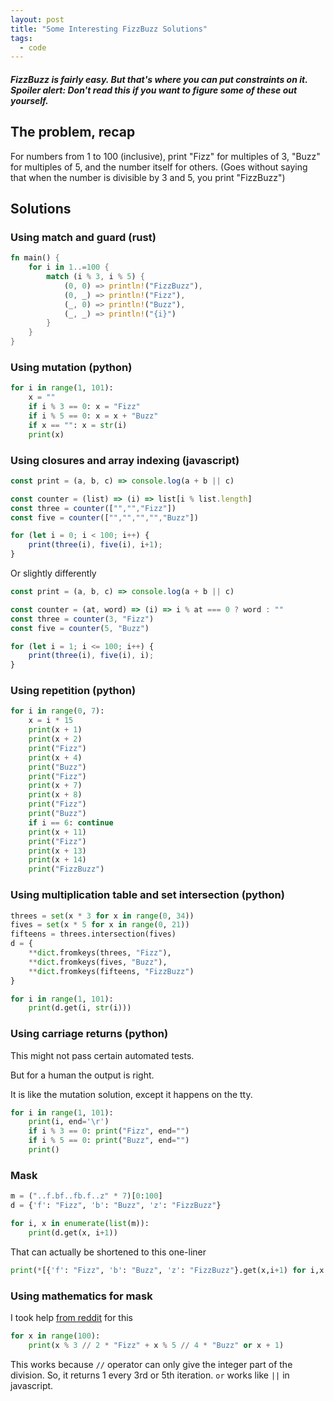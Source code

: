 ```yaml
---
layout: post
title: "Some Interesting FizzBuzz Solutions"
tags:
  - code
---
```


##### FizzBuzz is fairly easy. But that's where you can put constraints on it. Spoiler alert: Don't read this if you want to figure some of these out yourself. #####

## The problem, recap

For numbers from 1 to 100 (inclusive), print "Fizz" for multiples of 3, "Buzz" for multiples of 5, and the number itself for others. (Goes without saying that when the number is divisible by 3 and 5, you print "FizzBuzz")

## Solutions 

### Using match and guard (rust)

```rust
fn main() {
    for i in 1..=100 {
        match (i % 3, i % 5) {
            (0, 0) => println!("FizzBuzz"),
            (0, _) => println!("Fizz"),
            (_, 0) => println!("Buzz"),
            (_, _) => println!("{i}")
        }
    }
}
```

### Using mutation (python)

```python
for i in range(1, 101):
    x = ""
    if i % 3 == 0: x = "Fizz"
    if i % 5 == 0: x = x + "Buzz"
    if x == "": x = str(i)
    print(x)
```

### Using closures and array indexing (javascript)

```js
const print = (a, b, c) => console.log(a + b || c)

const counter = (list) => (i) => list[i % list.length]
const three = counter(["","","Fizz"])
const five = counter(["","","","","Buzz"])

for (let i = 0; i < 100; i++) {
    print(three(i), five(i), i+1);
}
```

Or slightly differently

```js
const print = (a, b, c) => console.log(a + b || c)

const counter = (at, word) => (i) => i % at === 0 ? word : ""
const three = counter(3, "Fizz")
const five = counter(5, "Buzz")

for (let i = 1; i <= 100; i++) {
    print(three(i), five(i), i);
}
```

### Using repetition (python)

```python
for i in range(0, 7):
    x = i * 15
    print(x + 1)
    print(x + 2)
    print("Fizz")
    print(x + 4)
    print("Buzz")
    print("Fizz")
    print(x + 7)
    print(x + 8)
    print("Fizz")
    print("Buzz")
    if i == 6: continue
    print(x + 11)
    print("Fizz")
    print(x + 13)
    print(x + 14)
    print("FizzBuzz")
```

### Using multiplication table and set intersection (python)

```python
threes = set(x * 3 for x in range(0, 34))
fives = set(x * 5 for x in range(0, 21))
fifteens = threes.intersection(fives)
d = {
    **dict.fromkeys(threes, "Fizz"),
    **dict.fromkeys(fives, "Buzz"),
    **dict.fromkeys(fifteens, "FizzBuzz")
}

for i in range(1, 101):
    print(d.get(i, str(i)))
```

### Using carriage returns (python)

This might not pass certain automated tests.

But for a human the output is right.

It is like the mutation solution, except it happens on the tty.

```python
for i in range(1, 101):
    print(i, end='\r')
    if i % 3 == 0: print("Fizz", end="")
    if i % 5 == 0: print("Buzz", end="")
    print()
```

### Mask

```python
m = ("..f.bf..fb.f..z" * 7)[0:100]
d = {'f': "Fizz", 'b': "Buzz", 'z': "FizzBuzz"}

for i, x in enumerate(list(m)):
    print(d.get(x, i+1))
```

That can actually be shortened to this one-liner

```python
print(*[{'f': "Fizz", 'b': "Buzz", 'z': "FizzBuzz"}.get(x,i+1) for i,x in enumerate(list(("..f.bf..fb.f..z" * 7)[0:100]))], sep='\n')
```

### Using mathematics for mask

I took help [from reddit](https://www.reddit.com/r/Python/comments/mdoro/comment/c303htx/?utm_source=reddit&utm_medium=web2x&context=3) for this

```python
for x in range(100):
    print(x % 3 // 2 * "Fizz" + x % 5 // 4 * "Buzz" or x + 1)
```

This works because `//` operator can only give the integer part of the division. So, it returns 1 every 3rd or 5th iteration. `or` works like `||` in javascript.